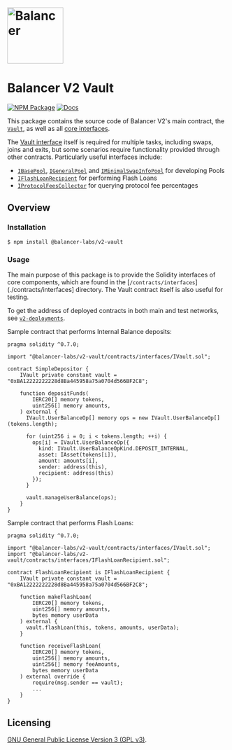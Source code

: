 # <img src="../../logo.svg" alt="Balancer" height="128px">

# Balancer V2 Vault

[![NPM Package](https://img.shields.io/npm/v/@balancer-labs/v2-vault.svg)](https://www.npmjs.org/package/@balancer-labs/v2-vault)
[![Docs](https://img.shields.io/badge/docs-%F0%9F%93%84-blue)](https://docs.balancer.fi/developers/smart-contracts/apis/vault)

This package contains the source code of Balancer V2's main contract, the [`Vault`](./contracts/Vault.sol), as well as all [core interfaces](./contracts/interfaces).

The [Vault interface](./contracts/interfaces/IVault.sol) itself is required for multiple tasks, including swaps, joins and exits, but some scenarios require functionality provided through other contracts. Particularly useful interfaces include:

- [`IBasePool`](./contracts/interfaces/IBasePool.sol), [`IGeneralPool`](./contracts/interfaces/IGeneralPool.sol) and [`IMinimalSwapInfoPool`](./contracts/interfaces/IMinimalSwapInfoPool.sol) for developing Pools
- [`IFlashLoanRecipient`](./contracts/interfaces/IFlashLoanRecipient.sol) for performing Flash Loans
- [`IProtocolFeesCollector`](./contracts/interfaces/IProtocolFeesCollector.sol) for querying protocol fee percentages

## Overview

### Installation

```console
$ npm install @balancer-labs/v2-vault
```

### Usage

The main purpose of this package is to provide the Solidity interfaces of core components, which are found in the [`/contracts/interfaces`](./contracts/interfaces] directory. The Vault contract itself is also useful for testing.

To get the address of deployed contracts in both main and test networks, see [`v2-deployments`](../deployments).

Sample contract that performs Internal Balance deposits:

```solidity
pragma solidity ^0.7.0;

import "@balancer-labs/v2-vault/contracts/interfaces/IVault.sol";

contract SimpleDepositor {
    IVault private constant vault = "0xBA12222222228d8Ba445958a75a0704d566BF2C8";

    function depositFunds(
        IERC20[] memory tokens,
        uint256[] memory amounts,
    ) external {
      IVault.UserBalanceOp[] memory ops = new IVault.UserBalanceOp[](tokens.length);

      for (uint256 i = 0; i < tokens.length; ++i) {
        ops[i] = IVault.UserBalanceOp({
          kind: IVault.UserBalanceOpKind.DEPOSIT_INTERNAL,
          asset: IAsset(tokens[i]),
          amount: amounts[i],
          sender: address(this),
          recipient: address(this)
        });
      }

      vault.manageUserBalance(ops);
    }
}
```

Sample contract that performs Flash Loans:

```solidity
pragma solidity ^0.7.0;

import "@balancer-labs/v2-vault/contracts/interfaces/IVault.sol";
import "@balancer-labs/v2-vault/contracts/interfaces/IFlashLoanRecipient.sol";

contract FlashLoanRecipient is IFlashLoanRecipient {
    IVault private constant vault = "0xBA12222222228d8Ba445958a75a0704d566BF2C8";

    function makeFlashLoan(
        IERC20[] memory tokens,
        uint256[] memory amounts,
        bytes memory userData
    ) external {
      vault.flashLoan(this, tokens, amounts, userData);
    }

    function receiveFlashLoan(
        IERC20[] memory tokens,
        uint256[] memory amounts,
        uint256[] memory feeAmounts,
        bytes memory userData
    ) external override {
        require(msg.sender == vault);
        ...
    }
}
```

## Licensing

[GNU General Public License Version 3 (GPL v3)](../../LICENSE).
